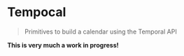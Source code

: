 # Tempocal

> Primitives to build a calendar using the Temporal API

**This is very much a work in progress!**
